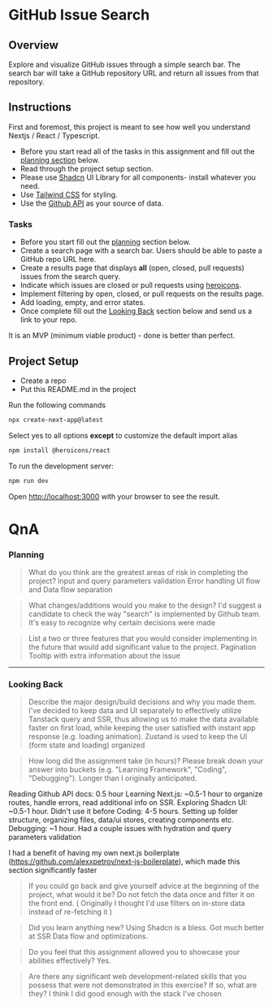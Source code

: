 # GitHub Issue Search

## Overview
Explore and visualize GitHub issues through a simple search bar. The search bar will take a GitHub repository URL and return all issues from that repository.

## Instructions

First and foremost, this project is meant to see how well you understand Nextjs / React / Typescript.
- Before you start read all of the tasks in this assignment and fill out the [planning section](#planning) below.
- Read through the project setup section.
- Please use [Shadcn](https://ui.shadcn.com/docs/components/accordion) UI Library for all components- install whatever you need.
- Use [Tailwind CSS](https://tailwindcss.com/docs) for styling.
- Use the [Github API](https://docs.github.com/en/rest/reference) as your source of data.

### Tasks

- Before you start fill out the [planning](#planning) section below.
- Create a search page with a search bar. Users should be able to paste a GitHub repo URL here.
- Create a results page that displays **all** (open, closed, pull requests) issues from the search query.
- Indicate which issues are closed or pull requests using [heroicons](https://github.com/tailwindlabs/heroicons).
- Implement filtering by open, closed, or pull requests on the results page.
- Add loading, empty, and error states.
- Once complete fill out the [Looking Back](#looking-back) section below and send us a link to your repo.

It is an MVP (minimum viable product) - done is better than perfect.

## Project Setup

- Create a repo
- Put this README.md in the project

Run the following commands

```bash
npx create-next-app@latest
```
Select yes to all options **except** to customize the default import alias
```bash
npm install @heroicons/react
```
To run the development server:

```bash
npm run dev
```

Open [http://localhost:3000](http://localhost:3000) with your browser to see the result.

# QnA

### Planning

> What do you think are the greatest areas of risk in completing the project?
Input and query parameters validation
Error handling
UI flow and Data flow separation

> What changes/additions would you make to the design?
I'd suggest a candidate to check the way "search" is implemented by Github team. It's easy to recognize why certain decisions were made

> List a two or three features that you would consider implementing in the future that would add significant value to the project.
Pagination
Tooltip with extra information about the issue

---

### Looking Back

> Describe the major design/build decisions and why you made them.
  I've decided to keep data and UI separately to effectively utilize Tanstack query and SSR, thus allowing us to make the data available faster on first load, while keeping the user satisfied with instant app response (e.g. loading animation). Zustand is used to keep the UI (form state and loading) organized

> How long did the assignment take (in hours)? Please break down your answer into buckets (e.g. "Learning Framework", "Coding", "Debugging").
  Longer than I originally anticipated.

Reading Github API docs: 0.5 hour
Learning Next.js: ~0.5-1 hour to organize routes, handle errors, read additional info on SSR.
Exploring Shadcn UI: ~0.5-1 hour. Didn't use it before
Coding: 4-5 hours. Setting up folder structure, organizing files, data/ui stores, creating components etc.
Debugging: ~1 hour. Had a couple issues with hydration and query parameters validation

I had a benefit of having my own next.js boilerplate (https://github.com/alexxpetrov/next-js-boilerplate), which made this section significantly faster

> If you could go back and give yourself advice at the beginning of the project, what would it be?
  Do not fetch the data once and filter it on the front end. ( Originally I thought I'd use filters on in-store data instead of re-fetching it )

> Did you learn anything new?
  Using Shadcn is a bless. Got much better at SSR Data flow and optimizations.

> Do you feel that this assignment allowed you to showcase your abilities effectively?
  Yes.

> Are there any significant web development-related skills that you possess that were not demonstrated in this exercise? If so, what are they?
  I think I did good enough with the stack I've chosen
